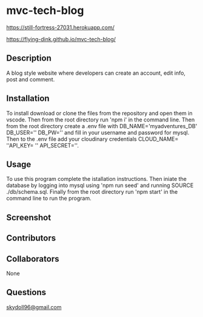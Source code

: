 # mvc-tech-blog


https://still-fortress-27031.herokuapp.com/


https://flying-dink.github.io/mvc-tech-blog/


##  Description
A blog style website where developers can create an account, edit info, post and comment.
## Installation
To install download or clone the files from the repository and open them in vscode. Then from the root directory run 'npm i' in the command line. Then from the root directory create a .env file with DB_NAME='myadventures_DB' DB_USER='' DB_PW='' and fill in your username and password for mysql. Then to the .env file add your cloudinary credentials CLOUD_NAME= ''API_KEY= '' API_SECRET=''.
## Usage
To use this program complete the istallation instructions. Then iniate the database by logging into mysql using 'npm run seed' and running SOURCE ./db/schema.sql. Finally from the root directory run 'npm start' in the command line to run the program.
## Screenshot




## Contributors

##  Collaborators
None
## Questions
skydoll96@gmail.com
